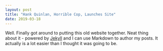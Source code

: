 ```yaml
---
layout: post
title: "Hank Quinlan, Horrible Cop, Launches Site"
date: 2019-03-18
---
```


Well. Finally got around to putting this old website together. Neat thing about it - powered by [Jekyll](http://jekyllrb.com) and I can use Markdown to author my posts. It actually is a lot easier than I thought it was going to be.
